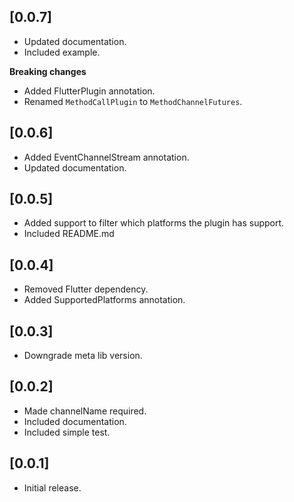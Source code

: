 ## [0.0.7]

- Updated documentation.
- Included example.

**Breaking changes**
- Added FlutterPlugin annotation.
- Renamed `MethodCallPlugin` to `MethodChannelFutures`.

## [0.0.6]

- Added EventChannelStream annotation.
- Updated documentation.

## [0.0.5]

- Added support to filter which platforms the plugin has support.
- Included README.md

## [0.0.4]

- Removed Flutter dependency.
- Added SupportedPlatforms annotation.

## [0.0.3]

- Downgrade meta lib version.

## [0.0.2]

- Made channelName required.
- Included documentation.
- Included simple test.

## [0.0.1] 

- Initial release.
